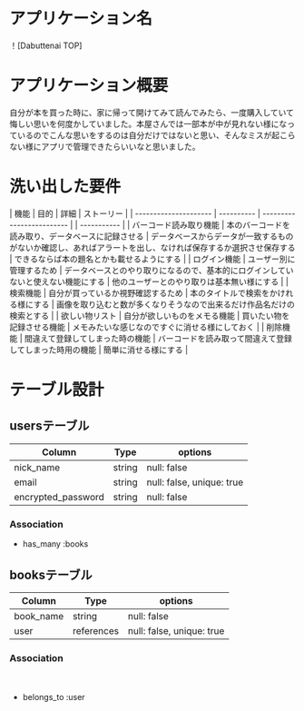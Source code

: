 # アプリケーション名
！[Dabuttenai TOP]

# アプリケーション概要
自分が本を買った時に、家に帰って開けてみて読んでみたら、一度購入していて悔しい思いを何度かしていました。本屋さんでは一部本が中が見れない様になっているのでこんな思いをするのは自分だけではないと思い、そんなミスが起こらない様にアプリで管理できたらいいなと思いました。

# 洗い出した要件
| 機能 | 目的 | 詳細 | ストーリー |
| --------------------- | ---------- | ------------------------- | | ----------- |
| バーコード読み取り機能 | 本のバーコードを読み取り、データベースに記録させる | データベースからデータが一致するものがないか確認し、あればアラートを出し、なければ保存するか選択させ保存する | できるならば本の題名とかも載せるようにする |
| ログイン機能 | ユーザー別に管理するため | データベースとのやり取りになるので、基本的にログインしていないと使えない機能にする | 他のユーザーとのやり取りは基本無い様にする |
| 検索機能 | 自分が買っているか視野確認するため | 本のタイトルで検索をかけれる様にする | 画像を取り込むと数が多くなりそうなので出来るだけ作品名だけの検索とする |
| 欲しい物リスト | 自分が欲しいものをメモる機能 | 買いたい物を記録させる機能 | メモみたいな感じなのですぐに消せる様にしておく |
| 削除機能 | 間違えて登録してしまった時の機能 | バーコードを読み取って間違えて登録してしまった時用の機能 | 簡単に消せる様にする |

# テーブル設計

## usersテーブル

| Column                | Type       | options                   |
| --------------------- | ---------- | ------------------------- |
| nick_name             | string     | null: false               |
| email                 | string     | null: false, unique: true |
| encrypted_password    | string     | null: false               |

### Association

- has_many :books

## booksテーブル

| Column                | Type           | options                   |
| --------------------- | -------------- | ------------------------- |
| book_name             | string         | null: false               |
| user                  | references     | null: false, unique: true |

### Association
　
- belongs_to :user